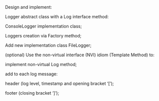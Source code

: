 Design and implement:​

Logger abstract class with a Log interface method:​

ConsoleLogger implementation class;​

Loggers creation via Factory method;​

Add new implementation class FileLogger;​

(optional) Use the non-virtual interface (NVI) idiom (Template Method) to:​

implement non-virtual Log method;​

add to each log message:​

header (log level, timestamp and opening bracket ‘[’);​

footer (closing bracket ‘]’);
